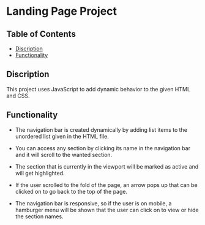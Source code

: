 # Landing Page Project

## Table of Contents

* [Discription](#discription)
* [Functionality](#functionality)

## Discription

This project uses JavaScript to add dynamic behavior to the given HTML and CSS.

## Functionality

* The navigation bar is created dynamically by adding list items to the unordered list given in the HTML file.

* You can access any section by clicking its name in the navigation bar and it will scroll to the wanted section.

* The section that is currently in the viewport will be marked as active and will get highlighted.

* If the user scrolled to the fold of the page, an arrow pops up that can be clicked on to go back to the top of the page.

* The navigation bar is responsive, so if the user is on mobile, a hamburger menu will be shown that the user can click on to view or hide the section names.
